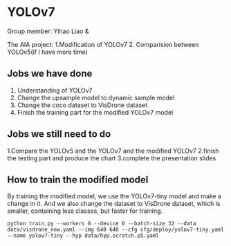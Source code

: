 # YOLOv7
Group member: Yihao Liao & 

The AIA project: 1.Modification of YOLOv7 2. Comparision between YOLOv5(if I have more time)

## Jobs we have done
1. Understanding of YOLOv7
2. Change the upsample model to dynamic sample model
3. Change the coco dataset to VisDrone dataset
4. Finish the training part for the modified YOLOv7 model

## Jobs we still need to do
1.Compare the YOLOv5 and the YOLOv7 and the modified YOLOv7
2.finish the testing part and produce the chart
3.complete the presentation slides


## How to train the modified model
By training the modified model, we use the YOLOv7-tiny model and make a change in it. And we also change the dataset to VisDrone dataset, which is smaller, containing less classes, but faster for training.
```
python train.py --workers 8 --device 0 --batch-size 32 --data data/visdrone_new.yaml --img 640 640 --cfg cfg/deploy/yolov7-tiny.yaml  --name yolov7-tiny --hyp data/hyp.scratch.p5.yaml
```

